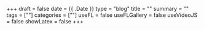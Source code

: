 +++
draft = false
date = {{ .Date }}
type = "blog"
title = ""
summary = ""
tags = [""]
categories = [""]
useFL = false
useFLGallery = false
useVideoJS = false
showLatex = false
+++
